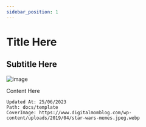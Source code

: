 ```yaml
---
sidebar_position: 1
---
```


# Title Here
## Subtitle Here

![image](https://www.digitalmomblog.com/wp-content/uploads/2019/04/star-wars-memes.jpeg.webp)

Content Here


```
Updated At: 25/06/2023
Path: docs/template
CoverImage: https://www.digitalmomblog.com/wp-content/uploads/2019/04/star-wars-memes.jpeg.webp
```